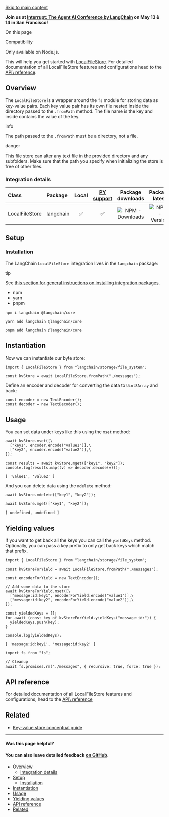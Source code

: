 [Skip to main content](https://js.langchain.com/docs/integrations/stores/file_system/#__docusaurus_skipToContent_fallback)

**Join us at [Interrupt: The Agent AI Conference by LangChain](https://interrupt.langchain.com/) on May 13 & 14 in San Francisco!**

On this page

Compatibility

Only available on Node.js.

This will help you get started with
[LocalFileStore](https://js.langchain.com/docs/concepts/key_value_stores). For detailed
documentation of all LocalFileStore features and configurations head to
the [API\\
reference](https://api.js.langchain.com/classes/langchain.storage_file_system.LocalFileStore.html).

## Overview [​](https://js.langchain.com/docs/integrations/stores/file_system/\#overview "Direct link to Overview")

The `LocalFileStore` is a wrapper around the `fs` module for storing
data as key-value pairs. Each key value pair has its own file nested
inside the directory passed to the `.fromPath` method. The file name is
the key and inside contains the value of the key.

info

The path passed to the `.fromPath` must be a directory, not a file.

danger

This file store can alter any text file in the provided directory and any subfolders.
Make sure that the path you specify when initializing the store is free of other files.

### Integration details [​](https://js.langchain.com/docs/integrations/stores/file_system/\#integration-details "Direct link to Integration details")

| Class | Package | Local | [PY support](https://python.langchain.com/docs/integrations/stores/file_system/) | Package downloads | Package latest |
| :-- | :-- | :-: | :-: | :-: | :-: |
| [LocalFileStore](https://api.js.langchain.com/classes/langchain.storage_file_system.LocalFileStore.html) | [langchain](https://api.js.langchain.com/modules/langchain.storage_file_system.html) | ✅ | ✅ | ![NPM - Downloads](https://img.shields.io/npm/dm/langchain?style=flat-square&label=%20&.png) | ![NPM - Version](https://img.shields.io/npm/v/langchain?style=flat-square&label=%20&.png) |

## Setup [​](https://js.langchain.com/docs/integrations/stores/file_system/\#setup "Direct link to Setup")

### Installation [​](https://js.langchain.com/docs/integrations/stores/file_system/\#installation "Direct link to Installation")

The LangChain `LocalFileStore` integration lives in the `langchain`
package:

tip

See [this section for general instructions on installing integration packages](https://js.langchain.com/docs/how_to/installation#installing-integration-packages).

- npm
- yarn
- pnpm

```codeBlockLines_AdAo
npm i langchain @langchain/core

```

```codeBlockLines_AdAo
yarn add langchain @langchain/core

```

```codeBlockLines_AdAo
pnpm add langchain @langchain/core

```

## Instantiation [​](https://js.langchain.com/docs/integrations/stores/file_system/\#instantiation "Direct link to Instantiation")

Now we can instantiate our byte store:

```codeBlockLines_AdAo
import { LocalFileStore } from "langchain/storage/file_system";

const kvStore = await LocalFileStore.fromPath("./messages");

```

Define an encoder and decoder for converting the data to `Uint8Array`
and back:

```codeBlockLines_AdAo
const encoder = new TextEncoder();
const decoder = new TextDecoder();

```

## Usage [​](https://js.langchain.com/docs/integrations/stores/file_system/\#usage "Direct link to Usage")

You can set data under keys like this using the `mset` method:

```codeBlockLines_AdAo
await kvStore.mset([\
  ["key1", encoder.encode("value1")],\
  ["key2", encoder.encode("value2")],\
]);

const results = await kvStore.mget(["key1", "key2"]);
console.log(results.map((v) => decoder.decode(v)));

```

```codeBlockLines_AdAo
[ 'value1', 'value2' ]

```

And you can delete data using the `mdelete` method:

```codeBlockLines_AdAo
await kvStore.mdelete(["key1", "key2"]);

await kvStore.mget(["key1", "key2"]);

```

```codeBlockLines_AdAo
[ undefined, undefined ]

```

## Yielding values [​](https://js.langchain.com/docs/integrations/stores/file_system/\#yielding-values "Direct link to Yielding values")

If you want to get back all the keys you can call the `yieldKeys`
method. Optionally, you can pass a key prefix to only get back keys
which match that prefix.

```codeBlockLines_AdAo
import { LocalFileStore } from "langchain/storage/file_system";

const kvStoreForYield = await LocalFileStore.fromPath("./messages");

const encoderForYield = new TextEncoder();

// Add some data to the store
await kvStoreForYield.mset([\
  ["message:id:key1", encoderForYield.encode("value1")],\
  ["message:id:key2", encoderForYield.encode("value2")],\
]);

const yieldedKeys = [];
for await (const key of kvStoreForYield.yieldKeys("message:id:")) {
  yieldedKeys.push(key);
}

console.log(yieldedKeys);

```

```codeBlockLines_AdAo
[ 'message:id:key1', 'message:id:key2' ]

```

```codeBlockLines_AdAo
import fs from "fs";

// Cleanup
await fs.promises.rm("./messages", { recursive: true, force: true });

```

## API reference [​](https://js.langchain.com/docs/integrations/stores/file_system/\#api-reference "Direct link to API reference")

For detailed documentation of all LocalFileStore features and
configurations, head to the [API\\
reference](https://api.js.langchain.com/classes/langchain_storage_file_system.LocalFileStore.html)

## Related [​](https://js.langchain.com/docs/integrations/stores/file_system/\#related "Direct link to Related")

- [Key-value store conceptual guide](https://js.langchain.com/docs/concepts/#key-value-stores)

* * *

#### Was this page helpful?

#### You can also leave detailed feedback [on GitHub](https://github.com/langchain-ai/langchainjs/issues/new?assignees=&labels=03+-+Documentation&projects=&template=documentation.yml&title=DOC%3A+%3CIssue+related+to+/docs/integrations/stores/file_system/%3E).

- [Overview](https://js.langchain.com/docs/integrations/stores/file_system/#overview)
  - [Integration details](https://js.langchain.com/docs/integrations/stores/file_system/#integration-details)
- [Setup](https://js.langchain.com/docs/integrations/stores/file_system/#setup)
  - [Installation](https://js.langchain.com/docs/integrations/stores/file_system/#installation)
- [Instantiation](https://js.langchain.com/docs/integrations/stores/file_system/#instantiation)
- [Usage](https://js.langchain.com/docs/integrations/stores/file_system/#usage)
- [Yielding values](https://js.langchain.com/docs/integrations/stores/file_system/#yielding-values)
- [API reference](https://js.langchain.com/docs/integrations/stores/file_system/#api-reference)
- [Related](https://js.langchain.com/docs/integrations/stores/file_system/#related)